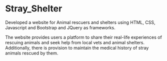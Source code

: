 # Stray_Shelter
Developed a website for Animal rescuers and shelters using HTML, CSS, Javascript and Bootstrap and JQuery as frameworks.

The website provides users a platform to share their real-life experiences of rescuing animals and seek help from local vets and animal shelters. Additionally, there is provision to maintain the medical history of stray animals rescued by them.



